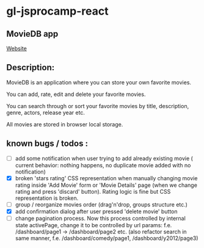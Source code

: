# gl-jsprocamp-react

## MovieDB app

[Website](https://ktrygub.github.io/gl-jsprocamp-react/)

## Description:
 
 MovieDB is an application where you can store your own favorite movies.
 
 You can add, rate, edit and delete your favorite movies. 
 
 You can search through or sort your favorite movies by title, description, genre, actors, release year etc.
 
 All movies are stored in browser local storage.


## known bugs / todos :
- [ ] add some notification when user trying to add already existing movie ( current behavior: nothing happens, no duplicate movie added with no notification)
- [x] broken 'stars rating' CSS representation when manually changing movie rating inside 'Add Movie' form or 'Movie Details' page (when we change rating and press 'discard' button). Rating logic is fine but CSS representation is broken.
- [ ] group / reorganize movies order (drag'n'drop, groups structure etc.)
- [x] add confirmation dialog after user pressed 'delete movie' button
- [ ] change pagination process. Now this process controlled by internal state activePage, change it to be controlled by url params: f.e. /dashboard/page1 -> /dashboard/page2 etc. (also refactor search in same manner, f.e. /dashboard/comedy/page1, /dashboard/y2012/page3)